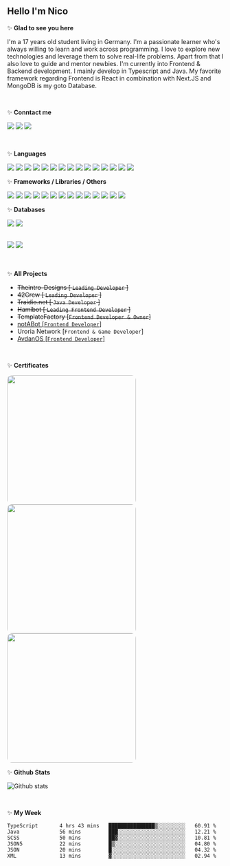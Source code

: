 <h2>Hello I'm Nico</h2>

✨ **Glad to see you here**

I'm a 17 years old student living in Germany. I'm a passionate learner who's always willing to learn and work across
programming. I love to explore new technologies and leverage them to solve real-life problems. Apart from that I also
love to guide and mentor newbies. I'm currently into Frontend & Backend development. I mainly develop in Typescript and Java.
My favorite framework regarding Frontend is React in combination with Next.JS and MongoDB is my goto Database.

<br>

✨ **Conntact me**

<a href="https://github.com/nicosammito"><img src="https://img.shields.io/badge/-Github-blue?style=for-the-badge&logo=github&logoColor=white"/></a> <a href="https://discord.com/users/456437986238791701"><img src="https://img.shields.io/badge/-discord-blue?style=for-the-badge&logo=discord&logoColor=white"/></a> <a href="https://www.instagram.com/nico_sammito/"><img src="https://img.shields.io/badge/-instagram-blue?style=for-the-badge&logo=instagram&logoColor=white"/></a>

<br />

✨ **Languages**

<img src="https://img.shields.io/badge/-HTML-blue?style=for-the-badge&logo=html5&logoColor=white"/>
<img src="https://img.shields.io/badge/-CSS-blue?style=for-the-badge&logo=CSS3&logoColor=white"/> 
<img src="https://img.shields.io/badge/-PHP-blue?style=for-the-badge&logo=PHP&logoColor=white"/>
<img src="https://img.shields.io/badge/-Javascript-blue?style=for-the-badge&logo=javascript&logoColor=white"/> 
<img src="https://img.shields.io/badge/-Typescript-blue?style=for-the-badge&logo=TypeScript&logoColor=white"/>
<img src="https://img.shields.io/badge/-Java-blue?style=for-the-badge&logo=java&logoColor=white"/>
<img src="https://img.shields.io/badge/-SQL-blue?style=for-the-badge&logo=MYSQL&logoColor=white"/>
<img src="https://img.shields.io/badge/-Markdown-blue?style=for-the-badge&logo=Markdown&logoColor=white"/>
<img src="https://img.shields.io/badge/-Sass-blue?style=for-the-badge&logo=Sass&logoColor=white"/>
<img src="https://img.shields.io/badge/-JSON-blue?style=for-the-badge&logo=JSON&logoColor=white"/>
<img src="https://img.shields.io/badge/-Git-blue?style=for-the-badge&logo=Git&logoColor=white"/>

<img src="https://img.shields.io/badge/-Docker-purple?style=for-the-badge&logo=Docker&logoColor=white"/>
<img src="https://img.shields.io/badge/-Rust-purple?style=for-the-badge&logo=Rust&logoColor=white"/>
<img src="https://img.shields.io/badge/-Go-purple?style=for-the-badge&logo=go&logoColor=white"/>
<img src="https://img.shields.io/badge/-GraphQL-purple?style=for-the-badge&logo=GraphQL&logoColor=white"/>

<br />

✨ **Frameworks / Libraries / Others**

<img src="https://img.shields.io/badge/-Bootstrap-blue?style=for-the-badge&logo=Bootstrap&logoColor=white"/>
<img src="https://img.shields.io/badge/-Node.JS-blue?style=for-the-badge&logo=node.js&logoColor=white"/>
<img src="https://img.shields.io/badge/-React-blue?style=for-the-badge&logo=React&logoColor=white"/>
<img src="https://img.shields.io/badge/-JSON%20Web%20Tokens-blue?style=for-the-badge&logo=JSONWebTokens&logoColor=white"/>
<img src="https://img.shields.io/badge/-Express-blue?style=for-the-badge&logo=Express&logoColor=white"/>
<img src="https://img.shields.io/badge/-Next.Js-blue?style=for-the-badge&logo=Next.Js&logoColor=white"/>

<img src="https://img.shields.io/badge/-RabbitMQ-purple?style=for-the-badge&logo=RabbitMQ&logoColor=white"/>
<img src="https://img.shields.io/badge/-WordPress-purple?style=for-the-badge&logo=WordPress&logoColor=white"/>
<img src="https://img.shields.io/badge/-Electron-purple?style=for-the-badge&logo=Electron&logoColor=white"/>
<img src="https://img.shields.io/badge/-Tauri-purple?style=for-the-badge&logo=Tauri&logoColor=white"/>
<img src="https://img.shields.io/badge/-Vue-purple?style=for-the-badge&logo=Vue.JS&logoColor=white"/>
<img src="https://img.shields.io/badge/-Nuxt.JS-purple?style=for-the-badge&logo=Nuxt.JS&logoColor=white"/>
<img src="https://img.shields.io/badge/-Three.js-purple?style=for-the-badge&logo=Three.js&logoColor=white"/>
<img src="https://img.shields.io/badge/-Apache%20Kafka-purple?style=for-the-badge&logo=ApacheKafka&logoColor=white"/>

<br />

✨ **Databases**

<img src="https://img.shields.io/badge/-MongoDB-blue?style=for-the-badge&logo=mongodb&logoColor=white"/> <img src="https://img.shields.io/badge/-MariaDB-blue?style=for-the-badge&logo=MariaDB&logoColor=white"/>

<br>

<img src="https://img.shields.io/badge/-Blue = already learned-blue?style=for-the-badge"/>
<img src="https://img.shields.io/badge/-Purple = Learning-purple?style=for-the-badge"/>

<br><br>
✨ **All Projects**

- <s>Theintro-Designs [ `Leading Developer` ]</s>
- <s>42Crew [ `Leading Developer` ]</s>
- <s>Traidio.net [ `Java Developer` ]</s>
- <s>Hamibot [ `Leading Frontend Developer` ]</s>
- <s>TemplateFactory [`Frontend Developer & Owner`]</s>
- <a href="https://notabot.cc">notABot [`Frontend Developer`]</a>
- Uroria Network [`Frontend & Game Developer`]
- <a href="https://avdanos.com">AvdanOS [`Frontend Developer`]</a>

<br>

✨ **Certificates**

<img src="https://www.sololearn.com/certificates/course/en/11454731/1068/landscape/png" width="300" style="border-radius: 10px"/> <img src="https://www.sololearn.com/Certificate/1097-11454731/jpg/" width="300" style="border-radius: 10px"/> <img src="https://www.sololearn.com/Certificate/1162-11454731/jpg/" width="300" style="border-radius: 10px"/>
<br>

✨ **Github Stats**

![Github stats](https://github-readme-stats.vercel.app/api?username=nicosammito&show_icons=true&hide_border=true&count_private=true&include_all_commits=true)

<br>

✨ **My Week**

<!--START_SECTION:waka-->

```text
TypeScript       4 hrs 43 mins   ███████████████▒░░░░░░░░░   60.91 %
Java             56 mins         ███░░░░░░░░░░░░░░░░░░░░░░   12.21 %
SCSS             50 mins         ██▓░░░░░░░░░░░░░░░░░░░░░░   10.81 %
JSON5            22 mins         █▒░░░░░░░░░░░░░░░░░░░░░░░   04.80 %
JSON             20 mins         █░░░░░░░░░░░░░░░░░░░░░░░░   04.32 %
XML              13 mins         ▓░░░░░░░░░░░░░░░░░░░░░░░░   02.94 %
```

<!--END_SECTION:waka-->
